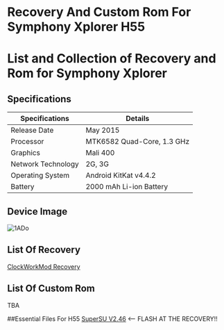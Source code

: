 # Recovery And Custom Rom For Symphony Xplorer H55

# List and Collection of Recovery and Rom for Symphony Xplorer 

## Specifications

| Specifications | Details                                                  |
| ------------------- | ------------------------------------------- |
| Release Date     | May 2015      					|
| Processor           | MTK6582  Quad-Core, 1.3 GHz    		    |
| Graphics | Mali 400              |
|Network Technology |2G, 3G|
|Operating System |Android KitKat v4.4.2|
|Battery|2000 mAh Li-ion Battery|

## Device Image
![1ADo](https://github.com/user-attachments/assets/692c5f9e-eabb-4114-8a3a-7f77dc3c69ee)


## List Of Recovery

[ClockWorkMod Recovery](https://github.com/2013Windows81/SymphonyH55RecoveryRom/blob/main/H55_150424__recovery_151007-142354.img)

## List Of Custom Rom
TBA

##Essential Files For H55
[SuperSU V2.46](https://github.com/AToha4521/SymphonyH55RecoveryRom/raw/refs/heads/main/UPDATE-SuperSU-v2.46.zip) <-- FLASH AT THE RECOVERY!!
